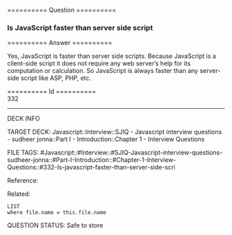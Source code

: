 ========== Question ==========  

### Is JavaScript faster than server side script  

========== Answer ==========  

Yes, JavaScript is faster than server side scripts. Because JavaScript is a
client-side script it does not require any web server’s help for its computation
or calculation. So JavaScript is always faster than any server-side script like
ASP, PHP, etc.

========== Id ==========  
332

---

DECK INFO

TARGET DECK: Javascript::Interview::SJIQ - Javascript interview questions - sudheer jonna::Part I - Introduction::Chapter 1 - Interview Questions

FILE TAGS: #Javascript::#Interview::#SJIQ-Javascript-interview-questions-sudheer-jonna::#Part-I-Introduction::#Chapter-1-Interview-Questions::#332-Is-javascript-faster-than-server-side-scri

Reference:

Related:

```dataview
LIST
where file.name = this.file.name
```

QUESTION STATUS: Safe to store
